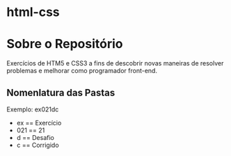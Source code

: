 # html-css
<h1>Sobre o Repositório</h1>

Exercícios de HTM5 e CSS3 a fins de descobrir novas maneiras de resolver problemas e melhorar como programador front-end.

<h2>Nomenlatura das Pastas</h2>
Exemplo: ex021dc

<ul>
    <li>ex == Exercício</li>
    <li>021 == 21</li>
    <li>d == Desafio</li>
    <li>c == Corrigido</li>
</ul>